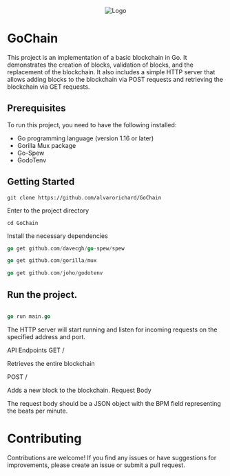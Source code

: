 <p align="center">
  <img src="https://i.imgur.com/WVc1Nyr.png" alt="Logo">
</p>




# GoChain 

This project is an implementation of a basic blockchain in Go. It demonstrates the creation of blocks, validation of blocks, and the replacement of the blockchain. It also includes a simple HTTP server that allows adding blocks to the blockchain via POST requests and retrieving the blockchain via GET requests.


## Prerequisites
 To run this project, you need to have the following installed:

* Go programming language (version 1.16 or later)
* Gorilla Mux package
* Go-Spew
* GodoTenv

## Getting Started

```shell
git clone https://github.com/alvarorichard/GoChain
```
Enter to the project directory
```shell
cd GoChain
```

Install the necessary dependencies

```go
go get github.com/davecgh/go-spew/spew

go get github.com/gorilla/mux

go get github.com/joho/godotenv
```

## Run the project.

```go

go run main.go
```
The HTTP server will start running and listen for incoming requests on the specified address and port.

API Endpoints
GET /

Retrieves the entire blockchain

POST /

Adds a new block to the blockchain.
Request Body

The request body should be a JSON object with the BPM field representing the beats per minute.

# Contributing

Contributions are welcome! If you find any issues or have suggestions for improvements, please create an issue or submit a pull request.

